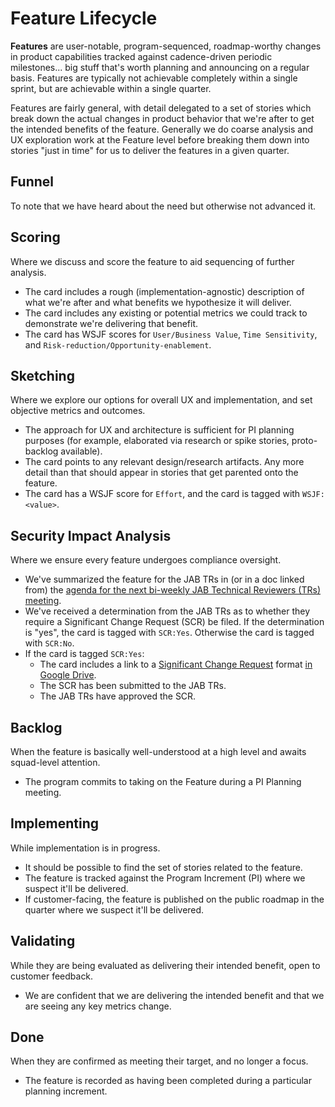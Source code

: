 # Feature Lifecycle

**Features** are user-notable, program-sequenced, roadmap-worthy changes in product capabilities tracked against cadence-driven periodic milestones... big stuff that's worth planning and announcing on a regular basis. Features are typically not achievable completely within a single sprint, but are achievable within a single quarter.

Features are fairly general, with detail delegated to a set of stories which break down the actual changes in product behavior that we're after to get the intended benefits of the feature. Generally we do coarse analysis and UX exploration work at the Feature level before breaking them down into stories "just in time" for us to deliver the features in a given quarter.

## Funnel
To note that we have heard about the need but otherwise not advanced it.
## Scoring
Where we discuss and score the feature to aid sequencing of further analysis.
- The card includes a rough (implementation-agnostic) description of what we're after and what benefits we hypothesize it will deliver.
- The card includes any existing or potential metrics we could track to demonstrate we're delivering that benefit.
- The card has WSJF scores for `User/Business Value`, `Time Sensitivity`, and `Risk-reduction/Opportunity-enablement`.
## Sketching
Where we explore our options for overall UX and implementation, and set objective metrics and outcomes.
- The approach for UX and architecture is sufficient for PI planning purposes (for example, elaborated via research or spike stories, proto-backlog available).
- The card points to any relevant design/research artifacts. Any more detail than that should appear in stories that get parented onto the feature.
- The card has a WSJF score for `Effort`, and the card is tagged with `WSJF:<value>`.
## Security Impact Analysis
Where we ensure every feature undergoes compliance oversight.
- We've summarized the feature for the JAB TRs in (or in a doc linked from) the [agenda for the next bi-weekly JAB Technical Reviewers (TRs) meeting](https://docs.google.com/document/d/1jGddQkjkQ6e9B0UTq9hfQqHe0btAbTeBGL_DxkozAcg/edit#).
- We've received a determination from the JAB TRs as to whether they require a Significant Change Request (SCR) be filed. If the determination is "yes", the card is tagged with `SCR:Yes`. Otherwise the card is tagged with `SCR:No`.
- If the card is tagged `SCR:Yes`:
  - The card includes a link to a [Significant Change Request](https://docs.google.com/a/gsa.gov/document/d/16GaDO1xnHrqEEetbonNpo4P10LlGoDHR-jedqBo1yB8/edit?usp=drive_web) format [in Google Drive](https://drive.google.com/drive/folders/0B1cewEqKcWCbU1lSUXhEVUNZWUU).
  - The SCR has been submitted to the JAB TRs.
  - The JAB TRs have approved the SCR.
## Backlog
When the feature is basically well-understood at a high level and awaits squad-level attention.
- The program commits to taking on the Feature during a PI Planning meeting.
## Implementing
While implementation is in progress.
- It should be possible to find the set of stories related to the feature.
- The feature is tracked against the Program Increment (PI) where we suspect it'll be delivered.
- If customer-facing, the feature is published on the public roadmap in the quarter where we suspect it'll be delivered.
## Validating
While they are being evaluated as delivering their intended benefit, open to customer feedback.
- We are confident that we are delivering the intended benefit and that we are seeing any key metrics change.
## Done
When they are confirmed as meeting their target, and no longer a focus.
- The feature is recorded as having been completed during a particular planning increment.
